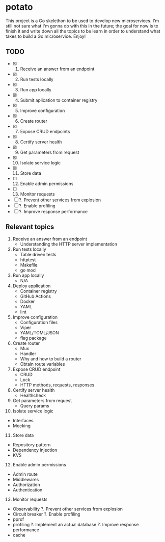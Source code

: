 # potato

This project is a Go skelethon to be used to develop new microservices. I'm still not sure what I'm gonna do with this in the future; the goal for now is to finish it and write down all the topics to be learn in order to understand what takes to build a Go microservice. Enjoy!

## TODO

- [X] 1. Receive an answer from an endpoint
- [X] 2. Run tests locally
- [X] 3. Run app locally
- [X] 4. Submit aplication to container registry
- [X] 5. Improve configuration
- [X] 6. Create router
- [X] 7. Expose CRUD endpoints
- [X] 8. Certify server health
- [X] 9. Get parameters from request
- [X] 10. Isolate service logic
- [X] 11. Store data
- [ ] 12. Enable admin permissions
- [ ] 13. Monitor requests
- [ ] ?. Prevent other services from explosion
- [ ] ?. Enable profiling
- [ ] ?. Improve response performance

## Relevant topics

1. Receive an answer from an endpoint
   - Understanding the HTTP server implementation
2. Run tests locally
   - Table driven tests
   - httptest
   - Makefile
   - go mod
3. Run app locally
   - N/A
4. Deploy application
   - Container registry
   - GitHub Actions
   - Docker
   - YAML
   - lint
5. Improve configuration
   - Configuration files
   - Viper
   - YAML/TOML/JSON
   - flag package
6. Create router
   - Mux
   - Handler
   - Why and how to build a router
   - Obtain route variables
7. Expose CRUD endpoint
   - CRUD
   - Lock
   - HTTP methods, requests, responses
8. Certify server health
   - Healthcheck
9. Get parameters from request
   - Query params
10. Isolate service logic
   - Interfaces
   - Mocking
11. Store data
   - Repository pattern
   - Dependency injection
   - KVS
12. Enable admin permissions
   - Admin route
   - Middlewares
   - Authorization
   - Authentication
13. Monitor requests
   - Observability
?. Prevent other services from explosion
   - Circuit breaker
?. Enable profiling
   -  pprof
   -  profiling
?. Implement an actual database
?. Improve response performance
   - cache